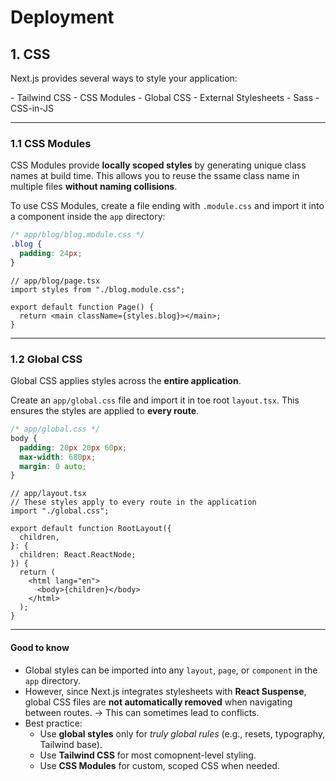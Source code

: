 # Deployment

## 1. CSS

Next.js provides several ways to style your application:

\- Tailwind CSS
\- CSS Modules
\- Global CSS
\- External Stylesheets
\- Sass
\- CSS-in-JS

---

### 1.1 CSS Modules

CSS Modules provide **locally scoped styles** by generating unique class names at build time. This allows you to reuse the ssame class name in multiple files **without naming collisions**.

To use CSS Modules, create a file ending with `.module.css` and import it into a component inside the `app` directory:

```css
/* app/blog/blog.module.css */
.blog {
  padding: 24px;
}
```

```tsx
// app/blog/page.tsx
import styles from "./blog.module.css";

export default function Page() {
  return <main className={styles.blog}></main>;
}
```

---

### 1.2 Global CSS

Global CSS applies styles across the **entire application**.

Create an `app/global.css` file and import it in toe root `layout.tsx`.
This ensures the styles are applied to **every route**.

```css
/* app/global.css */
body {
  padding: 20px 20px 60px;
  max-width: 680px;
  margin: 0 auto;
}
```

```tsx
// app/layout.tsx
// These styles apply to every route in the application
import "./global.css";

export default function RootLayout({
  children,
}: {
  children: React.ReactNode;
}) {
  return (
    <html lang="en">
      <body>{children}</body>
    </html>
  );
}
```

---

#### Good to know

- Global styles can be imported into any `layout`, `page`, or `component` in the `app` directory.
- However, since Next.js integrates stylesheets with **React Suspense**, global CSS files are **not automatically removed** when navigating between routes.
  → This can sometimes lead to conflicts.
- Best practice:
  - Use **global styles** only for _truly global rules_ (e.g., resets, typography, Tailwind base).
  - Use **Tailwind CSS** for most comopnent-level styling.
  - Use **CSS Modules** for custom, scoped CSS when needed.

